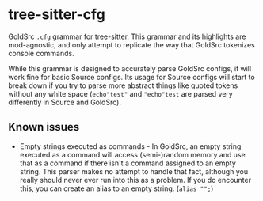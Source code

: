 # tree-sitter-cfg

GoldSrc `.cfg` grammar for [tree-sitter](https://github.com/tree-sitter/tree-sitter/). This grammar and its highlights are mod-agnostic, and only attempt to replicate the way that GoldSrc tokenizes console commands. 

While this grammar is designed to accurately parse GoldSrc configs, it will work fine for basic Source configs. Its usage for Source configs will start to break down if you try to parse more abstract things like quoted tokens without any white space (`echo"test"` and `"echo"test` are parsed very differently in Source and GoldSrc).

## Known issues

* Empty strings executed as commands - In GoldSrc, an empty string executed as a command will access (semi-)random memory and use that as a command if there isn't a command assigned to an empty string. This parser makes no attempt to handle that fact, although you really should never ever run into this as a problem. If you do encounter this, you can create an alias to an empty string. (`alias "";`)
